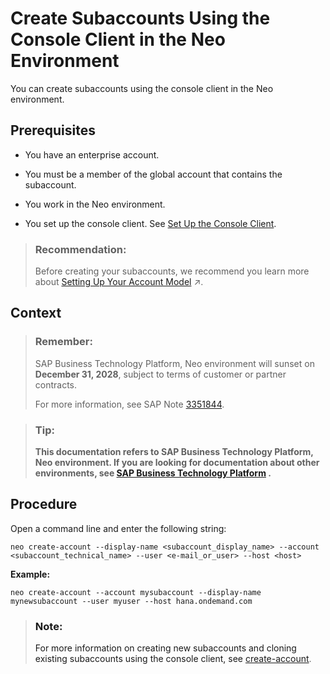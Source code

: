 <!-- loio82d001643aa84752a45a966269460436 -->

# Create Subaccounts Using the Console Client in the Neo Environment

You can create subaccounts using the console client in the Neo environment.



<a name="loio82d001643aa84752a45a966269460436__prereq_ubt_44c_bcb"/>

## Prerequisites

-   You have an enterprise account.

-   You must be a member of the global account that contains the subaccount.
-   You work in the Neo environment.

-   You set up the console client. See [Set Up the Console Client](https://help.sap.com/viewer/ea72206b834e4ace9cd834feed6c0e09/Cloud/en-US/7613dee4711e1014839a8273b0e91070.html).

> ### Recommendation:  
> Before creating your subaccounts, we recommend you learn more about [Setting Up Your Account Model](https://help.sap.com/viewer/df50977d8bfa4c9a8a063ddb37113c43/Cloud/en-US/2db81f42f5194454beecde6cd4994dda.html "Learn how to set up your account model with global accounts and subaccounts, and how to use directories, spaces and namespaces to match your business and development needs.") :arrow_upper_right:.



## Context

> ### Remember:  
> SAP Business Technology Platform, Neo environment will sunset on **December 31, 2028**, subject to terms of customer or partner contracts.
> 
> For more information, see SAP Note [3351844](https://me.sap.com/notes/3351844).

> ### Tip:  
> **This documentation refers to SAP Business Technology Platform, Neo environment. If you are looking for documentation about other environments, see [SAP Business Technology Platform](https://help.sap.com/docs/btp/sap-business-technology-platform/sap-business-technology-platform?version=Cloud) .**



<a name="loio82d001643aa84752a45a966269460436__steps_rjp_fgd_bcb"/>

## Procedure

Open a command line and enter the following string:

```
neo create-account --display-name <subaccount_display_name> --account <subaccount_technical_name> --user <e-mail_or_user> --host <host> 
```

**Example:**

```
neo create-account --account mysubaccount --display-name mynewsubaccount --user myuser --host hana.ondemand.com
```

> ### Note:  
> For more information on creating new subaccounts and cloning existing subaccounts using the console client, see [create-account](create-account-05f96cf.md).

